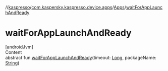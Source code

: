 //[kaspresso](../../index.md)/[com.kaspersky.kaspresso.device.apps](../index.md)/[Apps](index.md)/[waitForAppLaunchAndReady](wait-for-app-launch-and-ready.md)



# waitForAppLaunchAndReady  
[androidJvm]  
Content  
abstract fun [waitForAppLaunchAndReady](wait-for-app-launch-and-ready.md)(timeout: [Long](https://kotlinlang.org/api/latest/jvm/stdlib/kotlin/-long/index.html), packageName: [String](https://kotlinlang.org/api/latest/jvm/stdlib/kotlin/-string/index.html))  



